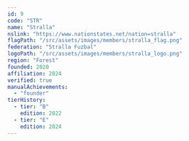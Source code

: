 ```yaml
---
id: 9
code: "STR"
name: "Stralla"
nslink: "https://www.nationstates.net/nation=stralla"
flagPath: "/src/assets/images/members/stralla_flag.png"
federation: "Stralla Fuzbal"
logoPath: "/src/assets/images/members/stralla_logo.png"
region: "Forest"
founded: 2020
affiliation: 2024
verified: true
manualAchievements: 
  - "founder"
tierHistory:
  - tier: "B"
    edition: 2022
  - tier: "E"
    edition: 2024
---
```

